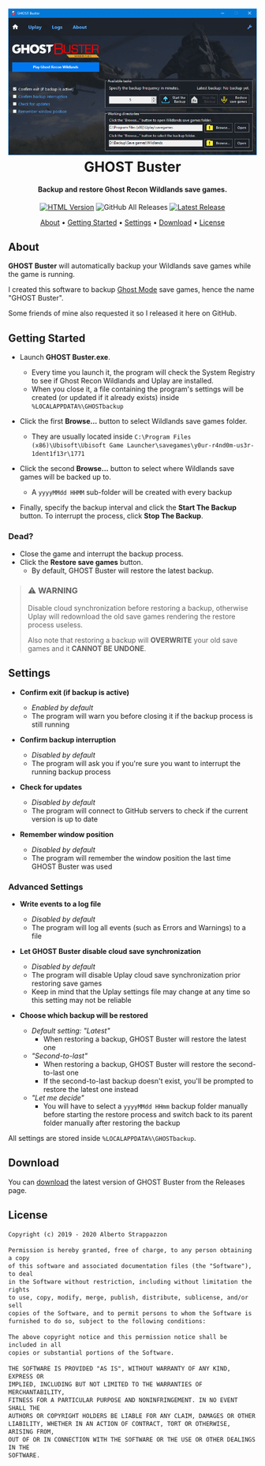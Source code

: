 <h1 align="center">
  <br>
  <img src="./Preview.png" alt="GHOST Buster"></a>
  <br>
  GHOST Buster
  <br>
</h1>

<h4 align="center">Backup and restore Ghost Recon Wildlands save games.</h4>

<p align="center">
  <a href="https://strappazzon.xyz/GRW-GHOST-Buster"><img alt="HTML Version" src="https://img.shields.io/badge/HTML%20Version-%23ff5f2f?style=flat-square&logo=HTML5&logoColor=%23ffffff"></a>
  <img alt="GitHub All Releases" src="https://img.shields.io/github/downloads/Strappazzon/GRW-GHOST-Buster/total?color=%2399ca48&label=Downloads&logo=DocuSign&logoColor=%23ffffff&style=flat-square">
  <a href="https://github.com/Strappazzon/GRW-GHOST-Buster/releases/latest"><img alt="Latest Release" src="https://img.shields.io/github/v/release/Strappazzon/GRW-GHOST-Buster?color=%230077ee&include_prereleases&label=Latest%20Release&style=flat-square"></a>
</p>

<p align="center">
  <a href="#about">About</a> •
  <a href="#getting-started">Getting Started</a> •
  <a href="#settings">Settings</a> •
  <a href="#download">Download</a> •
  <a href="#license">License</a>
</p>

## About

**GHOST Buster** will automatically backup your Wildlands save games while the game is running.

I created this software to backup [Ghost Mode](https://web.archive.org/web/20190108052618/https://ghost-recon.ubisoft.com/wildlands/en-us/news/152-328968-16/special-operation-2-is-coming) save games, hence the name "GHOST Buster".

Some friends of mine also requested it so I released it here on GitHub.

## Getting Started

* Launch **GHOST Buster.exe**.
  * Every time you launch it, the program will check the System Registry to see if Ghost Recon Wildlands and Uplay are installed.
  * When you close it, a file containing the program's settings will be created (or updated if it already exists) inside `%LOCALAPPDATA%\GHOSTbackup`

* Click the first **Browse...** button to select Wildlands save games folder.
  * They are usually located inside `C:\Program Files (x86)\Ubisoft\Ubisoft Game Launcher\savegames\y0ur-r4nd0m-us3r-1dent1f13r\1771`

* Click the second **Browse...** button to select where Wildlands save games will be backed up to.
  * A `yyyyMMdd HHMM` sub-folder will be created with every backup

* Finally, specify the backup interval and click the **Start The Backup** button. To interrupt the process, click **Stop The Backup**.

### Dead?

* Close the game and interrupt the backup process.
* Click the **Restore save games** button.
  * By default, GHOST Buster will restore the latest backup.

> ### ⚠️ **WARNING**
>
> Disable cloud synchronization before restoring a backup, otherwise Uplay will redownload the old save games rendering the restore process useless.
>
> Also note that restoring a backup will **OVERWRITE** your old save games and it **CANNOT BE UNDONE**.

## Settings

* **Confirm exit (if backup is active)**
  * _Enabled by default_
  * The program will warn you before closing it if the backup process is still running

* **Confirm backup interruption**
  * _Disabled by default_
  * The program will ask you if you're sure you want to interrupt the running backup process

* **Check for updates**
  * _Disabled by default_
  * The program will connect to GitHub servers to check if the current version is up to date

* **Remember window position**
  * _Disabled by default_
  * The program will remember the window position the last time GHOST Buster was used

### Advanced Settings

* **Write events to a log file**
  * _Disabled by default_
  * The program will log all events (such as Errors and Warnings) to a file

* **Let GHOST Buster disable cloud save synchronization**
  * _Disabled by default_
  * The program will disable Uplay cloud save synchronization prior restoring save games
  * Keep in mind that the Uplay settings file may change at any time so this setting may not be reliable

* **Choose which backup will be restored**
  * _Default setting: "Latest"_
    * When restoring a backup, GHOST Buster will restore the latest one
  * _"Second-to-last"_
    * When restoring a backup, GHOST Buster will restore the second-to-last one
    * If the second-to-last backup doesn't exist, you'll be prompted to restore the latest one instead
  * _"Let me decide"_
    * You will have to select a `yyyyMMdd HHmm` backup folder manually before starting the restore process and switch back to its parent folder manually after restoring the backup

All settings are stored inside `%LOCALAPPDATA%\GHOSTbackup`.

## Download

You can [download](https://github.com/Strappazzon/GRW-GHOST-Buster/releases/latest) the latest version of GHOST Buster from the Releases page.

## License

```
Copyright (c) 2019 - 2020 Alberto Strappazzon

Permission is hereby granted, free of charge, to any person obtaining a copy
of this software and associated documentation files (the "Software"), to deal
in the Software without restriction, including without limitation the rights
to use, copy, modify, merge, publish, distribute, sublicense, and/or sell
copies of the Software, and to permit persons to whom the Software is
furnished to do so, subject to the following conditions:

The above copyright notice and this permission notice shall be included in all
copies or substantial portions of the Software.

THE SOFTWARE IS PROVIDED "AS IS", WITHOUT WARRANTY OF ANY KIND, EXPRESS OR
IMPLIED, INCLUDING BUT NOT LIMITED TO THE WARRANTIES OF MERCHANTABILITY,
FITNESS FOR A PARTICULAR PURPOSE AND NONINFRINGEMENT. IN NO EVENT SHALL THE
AUTHORS OR COPYRIGHT HOLDERS BE LIABLE FOR ANY CLAIM, DAMAGES OR OTHER
LIABILITY, WHETHER IN AN ACTION OF CONTRACT, TORT OR OTHERWISE, ARISING FROM,
OUT OF OR IN CONNECTION WITH THE SOFTWARE OR THE USE OR OTHER DEALINGS IN THE
SOFTWARE.
```

